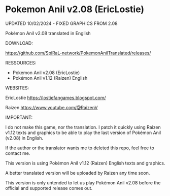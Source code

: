 # Pokemon Anil v2.08 (EricLostie)

UPDATED 10/02/2024 - FIXED GRAPHICS FROM 2.08

Pokémon Anil v2.08 translated in English

DOWNLOAD:

https://github.com/SpiRaL-network/PokemonAnilTranslated/releases/

RESSOURCES: 

- Pokemon Anil v2.08 (EricLostie)
- Pokémon Anil v1.12 (Raizen) English 

WEBSITES:

EricLostie
https://lostiefangames.blogspot.com/

Raizen
https://www.youtube.com/@RaizenV

IMPORTANT:

I do not make this game, nor the translation. 
I patch it quickly using Raizen v1.12 texts and graphics to be able to play the last version of Pokémon Anil (v2.08) in English.

If the author or the translator wants me to deleted this repo, feel free to contact me. 

This version is using Pokémon Anil v1.12 (Raizen) English texts and graphics.

A better translated version will be uploaded by Raizen any time soon.

This version is only untended to let us play Pokémon Anil v2.08 before the official and supported release comes out.
